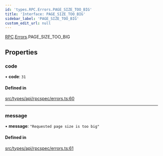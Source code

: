 ```yaml
---
id: 'types.RPC.Errors.PAGE_SIZE_TOO_BIG'
title: 'Interface: PAGE_SIZE_TOO_BIG'
sidebar_label: 'PAGE_SIZE_TOO_BIG'
custom_edit_url: null
---
```


[RPC](../namespaces/types.RPC.md).[Errors](../namespaces/types.RPC.Errors.md).PAGE_SIZE_TOO_BIG

## Properties

### code

• **code**: `31`

#### Defined in

[src/types/api/rpcspec/errors.ts:60](https://github.com/starknet-io/starknet.js/blob/v5.29.0/src/types/api/rpcspec/errors.ts#L60)

---

### message

• **message**: `"Requested page size is too big"`

#### Defined in

[src/types/api/rpcspec/errors.ts:61](https://github.com/starknet-io/starknet.js/blob/v5.29.0/src/types/api/rpcspec/errors.ts#L61)
